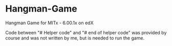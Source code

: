 # Hangman-Game
Hangman Game for MITx - 6.00.1x on edX

Code between "# Helper code" and "# end of helper code" was provided by course and was not written by me, but is needed to run the game. 
